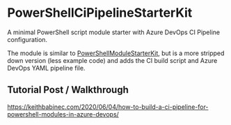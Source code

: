 # PowerShellCiPipelineStarterKit
A minimal PowerShell script module starter with Azure DevOps CI Pipeline configuration.

The module is similar to [PowerShellModuleStarterKit](https://github.com/keithbabinec/PowerShellModuleStarterKit), but is a more stripped down version (less example code) and adds the CI build script and Azure DevOps YAML pipeline file.

## Tutorial Post / Walkthrough
https://keithbabinec.com/2020/06/04/how-to-build-a-ci-pipeline-for-powershell-modules-in-azure-devops/
